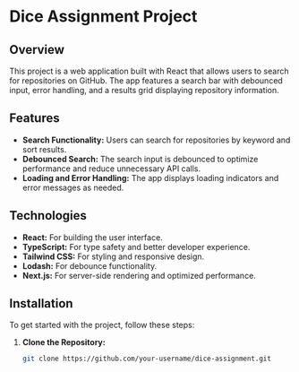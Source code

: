 # Dice Assignment Project

## Overview

This project is a web application built with React that allows users to search for repositories on GitHub. The app features a search bar with debounced input, error handling, and a results grid displaying repository information.

## Features

- **Search Functionality:** Users can search for repositories by keyword and sort results.
- **Debounced Search:** The search input is debounced to optimize performance and reduce unnecessary API calls.
- **Loading and Error Handling:** The app displays loading indicators and error messages as needed.

## Technologies

- **React:** For building the user interface.
- **TypeScript:** For type safety and better developer experience.
- **Tailwind CSS:** For styling and responsive design.
- **Lodash:** For debounce functionality.
- **Next.js:** For server-side rendering and optimized performance.

## Installation

To get started with the project, follow these steps:

1. **Clone the Repository:**

   ```bash
   git clone https://github.com/your-username/dice-assignment.git
